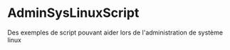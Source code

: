 # AdminSysLinuxScript
Des exemples de script pouvant aider lors de l'administration de système linux 
